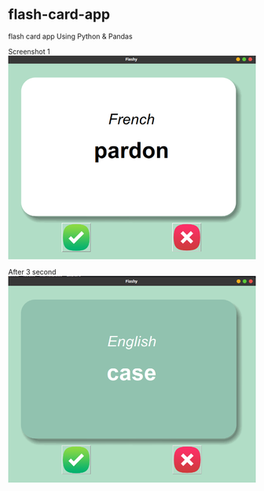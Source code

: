 # flash-card-app
flash card app Using Python &amp; Pandas

Screenshot 1
![alt text](https://github.com/hasifpriyambudi/flash-card-app/blob/master/run-france-word.png)


After 3 second
![alt text](https://github.com/hasifpriyambudi/flash-card-app/blob/master/run-english-word.png)
